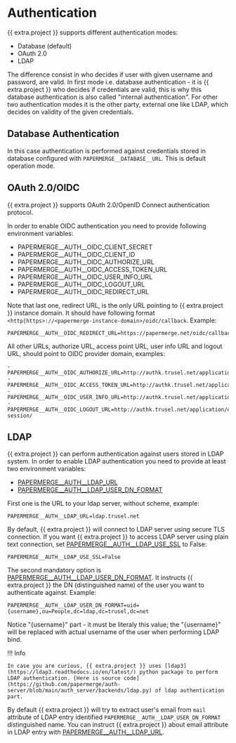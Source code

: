 # Authentication

{{ extra.project }} supports different authentication modes:

- Database (default)
- OAuth 2.0
- LDAP

The difference consist in who decides if user with given username and
password, are valid. In first mode i.e. database authentication - it is
 {{ extra.project }} who decides if credentials are valid, this is why this
database authentication is also called "internal authentication". For other
two authentication modes it is the other party, external one like LDAP, which
decides on validity of the given credentials.


## Database Authentication

In this case authentication is performed against credentials stored in
database configured with `PAPERMERGE__DATABASE__URL`. This is default
operation mode.


## OAuth 2.0/OIDC

{{ extra.project }} supports OAuth 2.0/OpenID Connect authentication protocol.

In order to enable OIDC authentication you need to provide following environment variables:

- PAPERMERGE__AUTH__OIDC_CLIENT_SECRET
- PAPERMERGE__AUTH__OIDC_CLIENT_ID
- PAPERMERGE__AUTH__OIDC_AUTHORIZE_URL
- PAPERMERGE__AUTH__OIDC_ACCESS_TOKEN_URL
- PAPERMERGE__AUTH__OIDC_USER_INFO_URL
- PAPERMERGE__AUTH__OIDC_LOGOUT_URL
- PAPERMERGE__AUTH__OIDC_REDIRECT_URL

Note that last one, redirect URL, is the only URL pointing to {{ extra.project }} instance domain.
It should have following format `<http|https>://<papermerge-instance-domain>/oidc/callback`.
Example:

    PAPERMERGE__AUTH__OIDC_REDIRECT_URL=https://papermerge.net/oidc/callback

All other URLs, authorize URL, access point URL, user info URL and logout URL, should point
to OIDC provider domain, examples:

    - PAPERMERGE__AUTH__OIDC_AUTHORIZE_URL=http://authk.trusel.net/application/o/authorize/
    - PAPERMERGE__AUTH__OIDC_ACCESS_TOKEN_URL=http://authk.trusel.net/application/o/token/
    - PAPERMERGE__AUTH__OIDC_USER_INFO_URL=http://authk.trusel.net/application/o/userinfo/
    - PAPERMERGE__AUTH__OIDC_LOGOUT_URL=http://authk.trusel.net/application/o/calypso/end-session/


## LDAP

{{ extra.project }} can perform authentication against users stored in LDAP system.
In order to enable LDAP authentication you need to provide at least
two environment variables:

- [PAPERMERGE__AUTH__LDAP_URL](../settings/auth.md#auth__ldap_url)
- [PAPERMERGE__AUTH__LDAP_USER_DN_FORMAT](../settings/auth.md#auth__ldap_user_dn_format)



First one is the URL to your ldap server, without scheme, example:

    PAPERMERGE__AUTH__LDAP_URL=ldap.trusel.net

By default, {{ extra.project }} will connect to LDAP server using secure TLS connection. If you want {{ extra.project }} to access LDAP server using plain text connection, set [PAPERMERGE__AUTH__LDAP_USE_SSL](../settings/auth.md#auth__ldap_use_ssl) to False:

    PAPERMERGE__AUTH__LDAP_USE_SSL=False

The second mandatory option is [PAPERMERGE__AUTH__LDAP_USER_DN_FORMAT](../settings/auth.md#auth__ldap_user_dn_format). It instructs {{ extra.project }} the DN (distinguished name) of the user
you want to authenticate against. Example:

    PAPERMERGE__AUTH__LDAP_USER_DN_FORMAT=uid={username},ou=People,dc=ldap,dc=trusel,dc=net

Notice "{username}" part - it must be literaly this value; the "{username}" will be replaced with actual
username of the user when performing LDAP bind.

!!! Info

    In case you are curious, {{ extra.project }} uses [ldap3](https://ldap3.readthedocs.io/en/latest/) python package to perform LDAP authentication. [Here is source code](https://github.com/papermerge/auth-server/blob/main/auth_server/backends/ldap.py) of ldap authentication part.

By default {{ extra.project }} will try to extract user's email from `mail` attribute of LDAP entry identified `PAPERMERGE__AUTH__LDAP_USER_DN_FORMAT` distinguished name.
You can instruct {{ extra.project }} about email attribute in LDAP entry with [PAPERMERGE__AUTH__LDAP_URL](../settings/auth.md#auth__ldap_email_attr).
